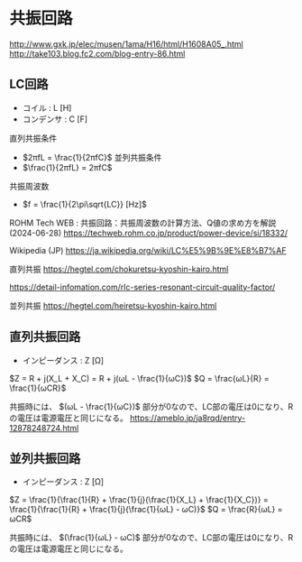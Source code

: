 # 共振回路

http://www.gxk.jp/elec/musen/1ama/H16/html/H1608A05_.html
http://take103.blog.fc2.com/blog-entry-86.html

## LC回路
- コイル : L [H]
- コンデンサ : C [F]

直列共振条件
- $2πfL = \frac{1}{2πfC}$
並列共振条件
- $\frac{1}{2πfL} = 2πfC$

共振周波数
- $f = \frac{1}{2\pi\sqrt{LC}} [Hz]$

ROHM Tech WEB : 共振回路：共振周波数の計算方法、Q値の求め方を解説 (2024-06-28)
https://techweb.rohm.co.jp/product/power-device/si/18332/

Wikipedia (JP)
https://ja.wikipedia.org/wiki/LC%E5%9B%9E%E8%B7%AF

直列共振
https://hegtel.com/chokuretsu-kyoshin-kairo.html

https://detail-infomation.com/rlc-series-resonant-circuit-quality-factor/

並列共振
https://hegtel.com/heiretsu-kyoshin-kairo.html


## 直列共振回路

- インピーダンス : Z [Ω]

$Z = R + j(X_L + X_C) = R + j(ωL - \frac{1}{ωC})$
$Q = \frac{ωL}{R} = \frac{1}{ωCR}$

共振時には、 $(ωL - \frac{1}{ωC})$ 部分が0なので、LC部の電圧は0になり、Rの電圧は電源電圧と同じになる。
https://ameblo.jp/ja8rqd/entry-12878248724.html

## 並列共振回路

- インピーダンス : Z [Ω]

$Z = \frac{1}{\frac{1}{R} + \frac{1}{j}(\frac{1}{X_L} + \frac{1}{X_C})} = \frac{1}{\frac{1}{R} + \frac{1}{j}(\frac{1}{ωL} - ωC)}$
$Q = \frac{R}{ωL} = ωCR$

共振時には、 $(\frac{1}{ωL} - ωC)$ 部分が0なので、LC部の電圧は0になり、Rの電圧は電源電圧と同じになる。

